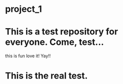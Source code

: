 # project_1
# This is a test repository for everyone. Come, test...
 this is fun love it! Yay!!
# This is the real test.
